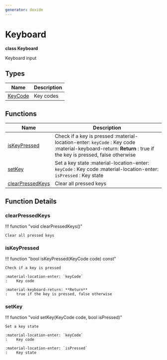 ```yaml
---
generator: doxide
---
```



# Keyboard

**class Keyboard**

Keyboard input


## Types

| Name | Description |
| ---- | ----------- |
| [KeyCode](Keyboard/KeyCode.md) | Key codes  |

## Functions

| Name | Description |
| ---- | ----------- |
| [isKeyPressed](#isKeyPressed) | Check if a key is pressed :material-location-enter: `keyCode` :    Key code :material-keyboard-return: **Return** :    true if the key is pressed, false otherwise  |
| [setKey](#setKey) | Set a key state :material-location-enter: `keyCode` :    Key code :material-location-enter: `isPressed` :    Key state  |
| [clearPressedKeys](#clearPressedKeys) | Clear all pressed keys  |

## Function Details

### clearPressedKeys<a name="clearPressedKeys"></a>
!!! function "void clearPressedKeys()"

    Clear all pressed keys
    

### isKeyPressed<a name="isKeyPressed"></a>
!!! function "bool isKeyPressed(KeyCode code) const"

    Check if a key is pressed
    
    :material-location-enter: `keyCode`
    :    Key code
        
    :material-keyboard-return: **Return**
    :    true if the key is pressed, false otherwise
    

### setKey<a name="setKey"></a>
!!! function "void setKey(KeyCode code, bool isPressed)"

    Set a key state
        
    :material-location-enter: `keyCode`
    :    Key code
        
    :material-location-enter: `isPressed`
    :    Key state
    

